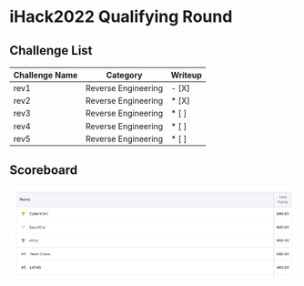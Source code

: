 # iHack2022 Qualifying Round

## Challenge List
| Challenge Name     | Category            | Writeup |
|--------------------|---------------------| ------- |
| rev1               | Reverse Engineering | - [X]   |
| rev2               | Reverse Engineering | * [X]   |
| rev3               | Reverse Engineering | * [ ]   |
| rev4               | Reverse Engineering | * [ ]   |
| rev5               | Reverse Engineering | * [ ]   |

## Scoreboard
![Scoreboard](./Scoreboard.png)
